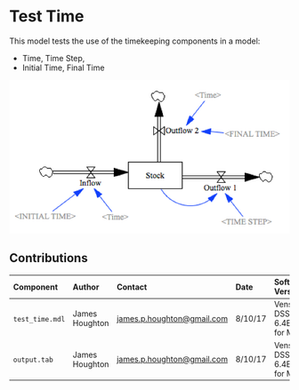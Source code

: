 Test Time
=========

This model tests the use of the timekeeping components in a model:


- Time, Time Step, 
- Initial Time, Final Time

![Vensim screenshot](vensim_screenshot.png)


Contributions
-------------

| Component                         | Author          | Contact                    | Date    | Software Version        |
|:--------------------------------- |:--------------- |:-------------------------- |:------- |:----------------------- |
| `test_time.mdl`                     | James Houghton  | james.p.houghton@gmail.com | 8/10/17 | Vensim DSS 6.4E DP for Mac  |
| `output.tab`                        | James Houghton  | james.p.houghton@gmail.com | 8/10/17 | Vensim DSS 6.4E DP for Mac  |
